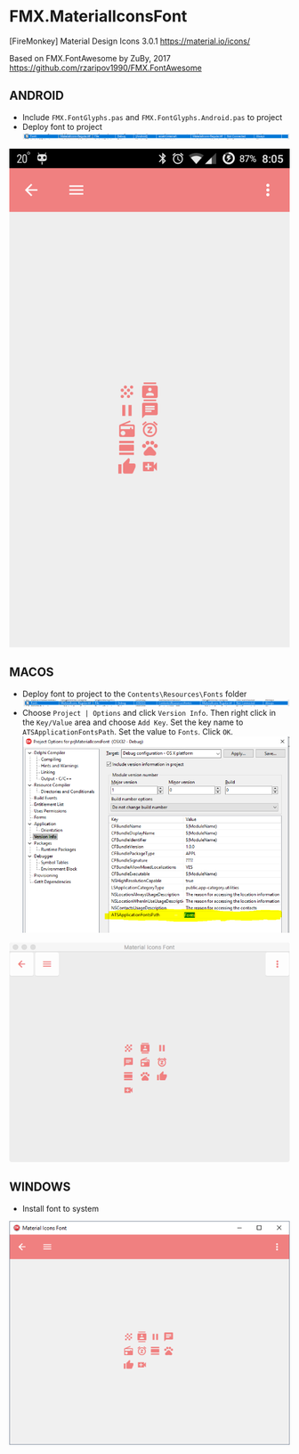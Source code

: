 # FMX.MaterialIconsFont
[FireMonkey] Material Design Icons 3.0.1
https://material.io/icons/

Based on FMX.FontAwesome by ZuBy, 2017
https://github.com/rzaripov1990/FMX.FontAwesome

## ANDROID
* Include `FMX.FontGlyphs.pas` and `FMX.FontGlyphs.Android.pas` to project
* Deploy font to project
![release/debug](screens/deployment_android.png)

![preview](screens/android.png)

## MACOS
* Deploy font to project to the `Contents\Resources\Fonts` folder
![release/debug](screens/deployment_macos.png)
* Choose `Project | Options` and click `Version Info`. Then right click in the `Key/Value` area and choose `Add Key`. Set the key name to `ATSApplicationFontsPath`. Set the value to `Fonts`. Click `OK`.
![release/debug](screens/options_macos.png)

![preview](screens/macos.png)

## WINDOWS
* Install font to system

![preview](screens/windows.png)
